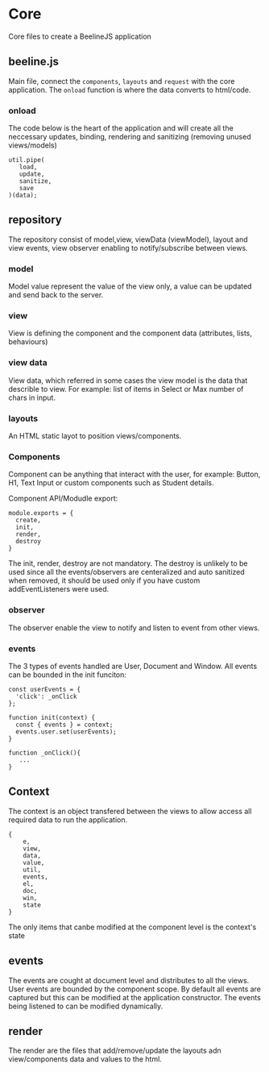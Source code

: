 # Core
Core files to create a BeelineJS application

## beeline.js
Main file, connect the `components`, `layouts` and `request` with the core application.
The `onload` function is where the data converts to html/code.

### onload
The code below is the heart of the application and will create all the neccessary
updates, binding, rendering and sanitizing (removing unused views/models)


```
util.pipe(
   load,
   update,
   sanitize, 
   save
)(data);
```

## repository
The repository consist of model,view, viewData (viewModel), layout and view events, view observer enabling to notify/subscribe between views.

### model
Model value represent the value of the view only, a value can be updated and send back to the server.

### view
View is defining the component and the component data (attributes, lists, behaviours)

### view data
View data, which referred in some cases the view model is the data that describle to view.
For example: list of items in Select or Max number of chars in input.

### layouts
An HTML static layot to position views/components.

### Components
Component can be anything that interact with the user, for example: Button, H1, Text Input or custom components such as Student details.

Component API/Modudle export:
```
module.exports = {
  create,
  init,
  render,
  destroy
}
```

The init, render, destroy are not mandatory.
The destroy is unlikely to be used since all the events/observers are centeralized and auto sanitized when removed, 
it should be used only if you have custom addEventListeners were used.


### observer
The observer enable the view to notify and listen to event from other views.

### events
The 3 types of events handled are User, Document and Window.
All events can be bounded in the init funciton:

```
const userEvents = {
  'click': _onClick
};

function init(context) {
  const { events } = context;
  events.user.set(userEvents);
}

function _onClick(){
   ...
}
```

## Context
The context is an object transfered between the views to allow access all required data to run the application.
```
{
    e,
    view,
    data,
    value,
    util,
    events,
    el,
    doc,
    win,
    state
}
```


The only items that canbe modified at the component level is the context's state

## events
The events are cought at document level and distributes to all the views.
User events are bounded by the component scope.
By default all events are captured but this can be modified at the application constructor.
The events being listened to can be modified dynamically.

## render
The render are the files that add/remove/update the layouts adn view/components data and values to the html.



